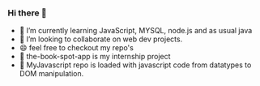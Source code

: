<!--
**venish-prabhu/venish-prabhu** is a ✨ _special_ ✨ repository because its `README.md` (this file) appears on your GitHub profile.

Here are some ideas to get you started:

- 🔭 I’m currently working on ...
- 🌱 I’m currently learning ...
- 👯 I’m looking to collaborate on ...
- 🤔 I’m looking for help with ...
- 💬 Ask me about ...
- 📫 How to reach me: ...
- 😄 Pronouns: ...
- ⚡ Fun fact: ...
-->

### Hi there 👋

- 🌱 I’m currently learning JavaScript, MYSQL, node.js and as usual java
- 👯 I’m looking to collaborate on web dev projects.
- 😄 feel free to checkout my repo's
- 🔭 the-book-spot-app is my internship project
- 🌱 MyJavascript repo is loaded with javascript code from datatypes to DOM manipulation.
